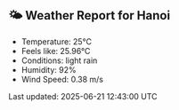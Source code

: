 <!-- WEATHER-START -->
## 🌤 Weather Report for Hanoi

- Temperature: 25°C
- Feels like: 25.96°C
- Conditions: light rain
- Humidity: 92%
- Wind Speed: 0.38 m/s

Last updated: 2025-06-21 12:43:00 UTC
<!-- WEATHER-END -->
